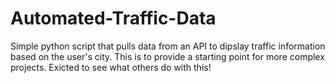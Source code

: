 # Automated-Traffic-Data
Simple python script that pulls data from an API to dipslay traffic information based on the user's city.
This is to provide a starting point for more complex projects. Exicted to see what others do with this!
